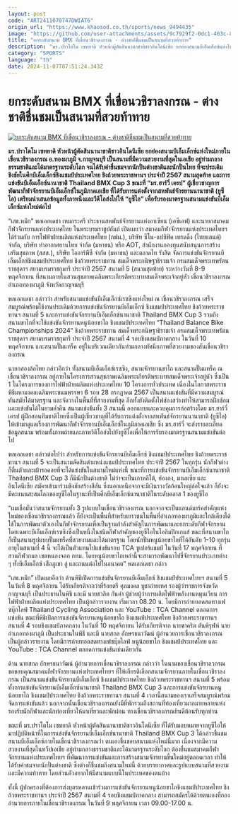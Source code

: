 ```yaml
---
layout: post
code: "ART2411070747DWIAT6"
origin_url: "https://www.khaosod.co.th/sports/news_9494435"
image: "https://github.com/user-attachments/assets/9c7929f2-0dc1-403c-814e-9528e12a0de1"
title: "ยกระดับสนาม BMX ที่เขื่อนวชิราลงกรณ - ต่างชาติชื่นชมเป็นสนามที่สวยท้าทาย"
description: "มร.ปราโตโม เซทยาดิ หัวหน้าผู้ตัดสินนานาชาติชาวอินโดนีเซีย ยกย่องสนามบีเอ็มเอ็กซ์แห่งใหม่ภายในเขื่อนวชิราลงกรณ อ.ทองผาภูมิ จ.กาญจนบุรี เป็นสนามที่มีความ"
category: "SPORTS"
language: "th"
date: 2024-11-07T07:51:24.343Z
---
```


# ยกระดับสนาม BMX ที่เขื่อนวชิราลงกรณ - ต่างชาติชื่นชมเป็นสนามที่สวยท้าทาย

[![ยกระดับสนาม BMX ที่เขื่อนวชิราลงกรณ - ต่างชาติชื่นชมเป็นสนามที่สวยท้าทาย](https://www.khaosod.co.th/wpapp/uploads/2024/11/r1411335_1296x1296_1-1.jpg "ยกระดับสนาม BMX ที่เขื่อนวชิราลงกรณ - ต่างชาติชื่นชมเป็นสนามที่สวยท้าทาย")](https://www.khaosod.co.th/wpapp/uploads/2024/11/r1411335_1296x1296_1-1.jpg)

**มร.ปราโตโม เซทยาดิ หัวหน้าผู้ตัดสินนานาชาติชาวอินโดนีเซีย ยกย่องสนามบีเอ็มเอ็กซ์แห่งใหม่ภายในเขื่อนวชิราลงกรณ อ.ทองผาภูมิ จ.กาญจนบุรี เป็นสนามที่มีความสวยงามที่สุดในเอเชีย อยู่ท่ามกลางธรรมชาติและได้มาตรฐานระดับโลก จนได้รับคำชื่นชมจากนักปั่นต่างชาติและนักปั่นไทย ที่จะประเดิมชิงชัยในศึกบีเอ็มเอ็กซ์ชิงแชมป์ประเทศไทย ชิงถ้วยพระราชทานฯ ประจำปี 2567 สนามสุดท้าย และการแข่งขันบีเอ็มเอ็กซ์นานาชาติ Thailand BMX Cup 3 ขณะที่ “มร.ฮาร์วี่ เครป” ผู้เชี่ยวชาญการพัฒนากีฬาจักรยานบีเอ็มเอ็กซ์ในภูมิภาคเอเชีย ที่ได้รับการแต่งตั้งจากสหพันธ์จักรยานนานาชาติ (ยูซีไอ) เตรียมนำเสนอข้อมูลทั้งภาพนิ่งและวีดีโอส่งไปให้ “ยูซีไอ” เพื่อรับรองมาตรฐานสนามแข่งขันบีเอ็มเอ็กซ์แห่งใหม่ต่อไป**

“เสธ.หมึก” พลเอกเดชา เหมกระศรี ประธานสหพันธ์จักรยานแห่งอาเซียน (เอซีเอฟ) และนายกสมาคมกีฬาจักรยานแห่งประเทศไทย ในพระบรมราชูปถัมภ์ เปิดเผยว่า สมาคมกีฬาจักรยานแห่งประเทศไทยฯ ได้ร่วมกับ การไฟฟ้าฝ่ายผลิตแห่งประเทศไทย (กฟผ.), บริษัท ซีโน-แปซิฟิค เทรดดิ้ง (ไทยแลนด์) จำกัด, บริษัท ท่าอากาศยานไทย จำกัด (มหาชน) หรือ AOT, สำนักงานกองทุนสนับสนุนการสร้างเสริมสุขภาพ (สสส.), บริษัท ไออาร์พีซี จำกัด (มหาชน) และตลาดไท รังสิต จัดการแข่งขันจักรยานบีเอ็มเอ็กซ์ชิงแชมป์ประเทศไทย ชิงถ้วยพระราชทาน สมเด็จพระกนิษฐาธิราชเจ้า กรมสมเด็จพระเทพรัตนราชสุดาฯ สยามบรมราชกุมารี ประจำปี 2567 สนามที่ 5 (สนามสุดท้าย) ระหว่างวันที่ 8-9 พฤศจิกายน ที่สนามภายในสวนสุขภาพเฉลิมพระเกียรติพระบาทสมเด็จพระเจ้าอยู่หัว เขื่อนวชิราลงกรณ อำเภอทองผาภูมิ จังหวัดกาญจนบุรี

พลเอกเดชา กล่าวว่า สำหรับสนามแข่งขันบีเอ็มเอ็กซ์เรซซิงแห่งใหม่ ณ เขื่อนวชิราลงกรณ เสร็จสมบูรณ์พร้อมใช้งานประเดิมด้วยการแข่งขันจักรยานบีเอ็มเอ็กซ์ ชิงแชมป์ประเทศไทย ชิงถ้วยพระราชทานฯ สนามที่ 5 และการแข่งขันจักรยานบีเอ็มเอ็กซ์นานาชาติ Thailand BMX Cup 3 รวมถึงสนามขาไถที่จะใช้แข่งขันจักรยานหนูน้อยขาไถ ชิงแชมป์ประเทศไทย “Thailand Balance Bike Championships 2024” ชิงถ้วยพระราชทาน สมเด็จพระกนิษฐาธิราชเจ้า กรมสมเด็จพระเทพรัตนราชสุดาฯ สยามบรมราชกุมารี ประจำปี 2567 สนามที่ 4 รอบชิงแชมป์ภาคกลาง ในวันที่ 10 พฤศจิกายน และสนามปั๊มแทร็ค อยู่ในบริเวณเดียวกันท่ามกลางทัศนียภาพที่สวยงามของสันเขื่อนวชิราลงกรณ

นายกสองล้อไทย กล่าวอีกว่า ทั้งสนามบีเอ็มเอ็กซ์เรซซิง, สนามจักรยานขาไถ และสนามปั๊มแทร็ค ณ เขื่อนวชิราลงกรณ อยู่ภายในโครงการสวนสุขภาพเฉลิมพระเกียรติพระบาทสมเด็จพระเจ้าอยู่หัว ซึ่งเป็น 1 ในโครงการของการไฟฟ้าฝ่ายผลิตแห่งประเทศไทย 10 โครงการทั่วประเทศ เนื่องในโอกาสพระราชพิธีมหามงคลเฉลิมพระชนมพรรษา 6 รอบ 28 กรกฎาคม 2567 เป็นสนามแข่งขันที่มีความสมบูรณ์ ทันสมัยได้มาตรฐาน และจัดวางในพื้นที่ที่สวยงามที่สุด อีกทั้งยังติดตั้งไฟส่องสว่างทำให้สามารถฝึกซ้อมและแข่งขันได้ในยามค่ำคืน สนามแข่งขันทั้ง 3 สนามนี้ ออกแบบและควบคุมการก่อสร้างโดย มร.ฮาร์วี่ เครป ผู้ฝึกสอนทีมชาติไทยซึ่งเป็นผู้เชี่ยวชาญที่ได้รับการแต่งตั้งจากสหพันธ์จักรยานนานาชาติ (ยูซีไอ) ให้เข้ามาดูแลเรื่องการพัฒนากีฬาจักรยานบีเอ็มเอ็กซ์ในภูมิภาคเอเชีย ซึ่ง มร.ฮาร์วี่ จะส่งรายละเอียดข้อมูลสนาม พร้อมทั้งภาพถ่ายและภาพวิดีโอส่งไปยังยูซีไอเพื่อให้การรับรองมาตรฐานสนามแข่งขันต่อไป

พลเอกเดชา กล่าวต่อไปว่า สำหรับการแข่งขันจักรยานบีเอ็มเอ็กซ์ ชิงแชมป์ประเทศไทย ชิงถ้วยพระราชทานฯ สนามที่ 5 จะเป็นสนามตัดสินตำแหน่งแชมป์ประเทศไทย ประจำปี 2567 ในทุกรุ่น นักกีฬาต่างก็ตื่นตัวและเฝ้ารอคอยที่จะได้แข่งขันในสนามใหม่แห่งนี้ ขณะที่การแข่งขันจักรยานบีเอ็มเอ็กซ์นานาชาติ Thailand BMX Cup 3 ก็มีนักปั่นต่างชาติ ไม่ว่าจะเป็นเกาหลีใต้, ฮ่องกง, มาเลเซีย และอินโดนีเซีย สมัครเข้ามาร่วมชิงชัยสร้างสีสัน ซึ่งนอกเหนือจากจะมีเงินรางวัลก้อนใหญ่ล่อใจแล้ว ก็ยังจะมีคะแนนสะสมโลกของยูซีไอในฐานะที่เป็นศึกบีเอ็มเอ็กซ์นานาชาติในระดับคลาส 1 ของยูซีไอ

“ผมเชื่อมั่นว่าสนามจักรยานทั้ง 3 รูปแบบในเขื่อนวชิราลงกรณ นอกจากจะเป็นแลนด์มาร์คสำคัญแห่งใหม่ของเขื่อนวชิราลงกรณแล้ว ก็ยังจะเป็นพื้นที่สำหรับเยาวชนในพื้นที่อำเภอทองผาภูมิและใกล้เคียงได้ใช้ในการพัฒนาตัวเองในกีฬาจักรยานเพื่อเป็นฐานกำลังสำคัญในการพัฒนาและยกระดับกีฬาจักรยาน โดยเฉพาะบีเอ็มเอ็กซ์เรซซิงซึ่งเป็นหนึ่งในชนิดกีฬาสำคัญของยูซีไอในโอลิมปิกเกมส์ ขณะที่สนามขาไถก็เป็นสนามรูปแบบปั๊มแทร็คที่สวยงามและได้มาตรฐาน โดยนักปั่นหนูน้อยขาไถที่ได้อันดับ 1-10 ทุกรุ่นอายุในสนามที่ 4 นี้ จะได้เป็นตัวแทนไปแข่งขันรอบ TCA ซูเปอร์แชมป์ ในวันที่ 17 พฤศจิกายน ที่สวนกีฬากมล เขตหนองจอก กทม. โดยหนูน้อยขาไถเหล่านี้จะสามารถพัฒนาไปขี่จักรยานประเภทต่าง ๆ ทั้งบีเอ็มเอ็กซ์ เสือภูเขา ลู่ และถนนต่อไปในอนาคต” พลเอกเดชา กล่าว

“เสธ.หมึก” เปิดเผยอีกว่า ด้านพิธีเปิดการแข่งขันจักรยานบีเอ็มเอ็กซ์ ชิงแชมป์ประเทศไทยฯ สนามที่ 5 ในวันที่ 8 พฤศจิกายน ได้รับเกียรติจากว่าที่ร้อยตรี ศุภมงคล บูชาถ่ายเทศ รองผู้ว่าราชการจังหวัดกาญจนบุรี เป็นประธานในพิธี และมี นายชวลิต กันคำ ผู้ช่วยผู้ว่าการผลิตไฟฟ้าพลังงานหมุนเวียน การไฟฟ้าฝ่ายผลิตแห่งประเทศไทย เป็นผู้กล่าวรายงาน เริ่มเวลา 08.20 น. โดยมีการถ่ายทอดสดทางเฟซบุ๊กไลฟ์ Thailand Cycling Association และ YouTube : TCA Channel ตลอดการแข่งขัน ขณะที่พิธีเปิดการแข่งขันจักรยานหนูน้อยขาไถ ชิงแชมป์ประเทศไทย ชิงถ้วยพระราชทานฯ สนามที่ 4 รอบชิงแชมป์ภาคกลาง ในวันที่ 10 พฤศจิกายน ได้รับเกียรติจาก นายชาคริต ตันพิรุฬห์ นายอำเภอทองผาภูมิ เป็นประธานในพิธี และมี นายสกล อักษรธนาวัฒน์ ผู้อำนวยการเขื่อนวชิราลงกรณ เป็นผู้กล่าวรายงาน โดยมีการถ่ายทอดสดทางเฟซบุ๊กไลฟ์ หนูน้อยขาไถ ชิงแชมป์ประเทศไทย และ YouTube : TCA Channel ตลอดการแข่งขันเช่นเดียวกัน

ด้าน นายสกล อักษรธนาวัฒน์ ผู้อำนวยการเขื่อนวชิราลงกรณ กล่าวว่า ในนามของเขื่อนวชิราลวกรณ ขอขอบคุณสมาคมกีฬาจักรยานแห่งประเทศไทยฯ ที่ให้เกียรติเลือกสนามจักรยานภายในเขื่อนวชิราลงกรณ เป็นสนามแข่งขันจักรยานบีเอ็มเอ็กซ์ ชิงแชมป์ประเทศไทย ชิงถ้วยพระราชทานฯ สนามที่ 5 พร้อมทั้งการแข่งขันจักรยานบีเอ็มเอ็กซ์นานาชาติ Thailand BMX Cup 3 และการแข่งขันจักรยานหนูน้อยขาไถ ชิงแชมป์ประเทศไทย ชิงถ้วยพระราชทานฯ สนามที่ 4 เวลานี้สนามของเราเสร็จสมบูรณ์พร้อมจัดการแข่งขันแล้ว นอกจากนั้นเขื่อนวชิราลงกรณยังมีที่พักรวมถึงสถานที่ท่องเที่ยวมากมายหลายแห่งรองรับนักกีฬาและนักท่องเที่ยวให้มาเที่ยวและพักผ่อน ทางเขื่อนวชิราลงกรณยินดีต้อนรับทุกท่าน

ขณะที่ มร.ปราโตโม เซทยาดิ หัวหน้าผู้ตัดสินนานาชาติชาวอินโดนีเซีย ที่ได้รับมอบหมายจากยูซีไอให้มาปฏิบัติหน้าที่ในการแข่งขันจักรยานบีเอ็มเอ็กซ์นานาชาติ Thailand BMX Cup 3 ได้กล่าวชื่นชมสนามบีเอ็มเอ็กซ์ภายในเขื่อนวชิราลงกรณว่า ตนเองชื่นชอบสนามแห่งใหม่นี้มาก เนื่องจากมีความสวยงามที่สุดในทวีปเอเชีย อยู่ท่ามกลางธรรมชาติและได้มาตรฐานระดับโลก ต้องชื่นชมสมาคมกีฬาจักรยานแห่งประเทศไทยฯ ที่พัฒนาการแข่งขันและการสร้างสนามจักรยานขึ้นใหม่อยู่ตลอดเวลา ทำให้ได้รับคำชมจากนักปั่นต่างชาติ ซึ่งต่างก็ชื่นชมถึงสนามใหม่นี้ ด้วยบรรยากาศและรูปแบบสนามที่สวยงามและมีความท้าทาย โดยส่วนตัวอยากให้มีสนามแบบนี้ในประเทศของตนบ้าง

ทั้งนี้ ผู้ปกครองที่ต้องการส่งบุตรหลานเข้าร่วมการแข่งขันจักรยานหนูน้อยขาไถชิงแชมป์ประเทศไทย ชิงถ้วยพระราชทานฯ ประจำปี 2567 สนามที่ 4 รอบชิงแชมป์ภาคกลาง สามารถสมัครได้ด้วยตนเองที่กองอำนวยการภายในเขื่อนวชิราลงกรณ ในวันที่ 9 พฤศจิกายน เวลา 09.00-17.00 น.